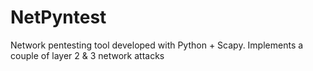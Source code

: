 # NetPyntest
Network pentesting tool developed with Python + Scapy. Implements a couple of layer 2 &amp; 3 network attacks

